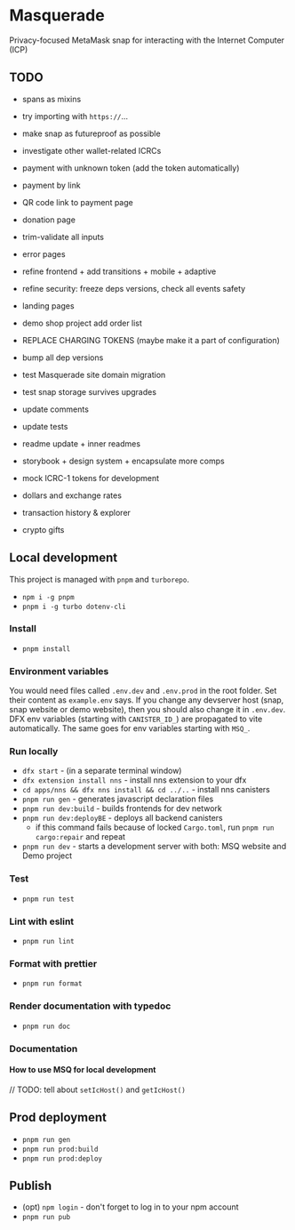 # Masquerade

Privacy-focused MetaMask snap for interacting with the Internet Computer (ICP)

## TODO

* spans as mixins
* try importing with `https://`...
* make snap as futureproof as possible
* investigate other wallet-related ICRCs

* payment with unknown token (add the token automatically)
* payment by link
* QR code link to payment page
* donation page
* trim-validate all inputs
* error pages

* refine frontend + add transitions + mobile + adaptive
* refine security: freeze deps versions, check all events safety
* landing pages
* demo shop project add order list
* REPLACE CHARGING TOKENS (maybe make it a part of configuration)
* bump all dep versions
* test Masquerade site domain migration
* test snap storage survives upgrades
* update comments
* update tests
* readme update + inner readmes

* storybook + design system + encapsulate more comps
* mock ICRC-1 tokens for development
* dollars and exchange rates
* transaction history & explorer
* crypto gifts

## Local development

This project is managed with `pnpm` and `turborepo`.

* `npm i -g pnpm`
* `pnpm i -g turbo dotenv-cli`

### Install

* `pnpm install`

### Environment variables

You would need files called `.env.dev` and `.env.prod` in the root folder. Set their content as `example.env` says.
If you change any devserver host (snap, snap website or demo website), then you should also change it in `.env.dev`.
DFX env variables (starting with `CANISTER_ID_`) are propagated to vite automatically. The same goes for env variables starting with `MSQ_`.

### Run locally

* `dfx start` - (in a separate terminal window)
* `dfx extension install nns` - install nns extension to your dfx
* `cd apps/nns && dfx nns install && cd ../..` - install nns canisters
* `pnpm run gen` - generates javascript declaration files
* `pnpm run dev:build` - builds frontends for dev network
* `pnpm run dev:deployBE` - deploys all backend canisters
  * if this command fails because of locked `Cargo.toml`, run `pnpm run cargo:repair` and repeat
* `pnpm run dev` - starts a development server with both: MSQ website and Demo project

### Test

* `pnpm run test`

### Lint with eslint

* `pnpm run lint`

### Format with prettier

* `pnpm run format`

### Render documentation with typedoc

* `pnpm run doc`

### Documentation

#### How to use MSQ for local development

// TODO: tell about `setIcHost()` and `getIcHost()`

## Prod deployment

* `pnpm run gen`
* `pnpm run prod:build`
* `pnpm run prod:deploy`

## Publish

* (opt) `npm login` - don't forget to log in to your npm account
* `pnpm run pub`
